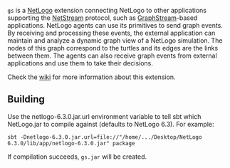 `gs` is a [NetLogo](http://ccl.northwestern.edu/netlogo/index.shtml) extension connecting NetLogo to other applications supporting the [NetStream](https://github.com/graphstream/gs-netstream) protocol, such as [GraphStream](http://graphstream-project.org/)-based applications. NetLogo agents can use its primitives to send graph events. By receiving and processing these events, the external application can maintain and analyze a dynamic graph view of a NetLogo simulation. The nodes of this graph correspond to the turtles and its edges are the links between them. The agents can also receive graph events from external applications and use them to take their decisions.

Check the [wiki](https://github.com/graphstream/gs-netlogo/wiki) for more information about this extension.

## Building

Use the netlogo-6.3.0.jar.url environment variable to tell sbt which NetLogo.jar to compile against (defaults to NetLogo 6.3). For example:

    sbt -Dnetlogo-6.3.0.jar.url=file://"/home/.../Desktop/NetLogo 6.3.0/lib/app/netlogo-6.3.0.jar" package

If compilation succeeds, `gs.jar` will be created.


